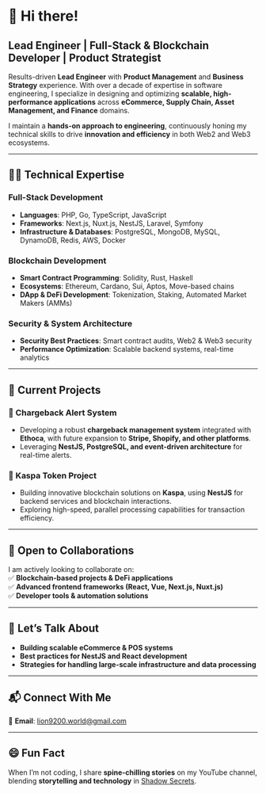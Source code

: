# 👋 Hi there!  

## **Lead Engineer | Full-Stack & Blockchain Developer | Product Strategist**  

Results-driven **Lead Engineer** with **Product Management** and **Business Strategy** experience. With over a decade of expertise in software engineering, I specialize in designing and optimizing **scalable, high-performance applications** across **eCommerce, Supply Chain, Asset Management, and Finance** domains.  

I maintain a **hands-on approach to engineering**, continuously honing my technical skills to drive **innovation and efficiency** in both Web2 and Web3 ecosystems.  

---

## **👨‍💻 Technical Expertise**  
### **Full-Stack Development**  
- **Languages**: PHP, Go, TypeScript, JavaScript  
- **Frameworks**: Next.js, Nuxt.js, NestJS, Laravel, Symfony  
- **Infrastructure & Databases**: PostgreSQL, MongoDB, MySQL, DynamoDB, Redis, AWS, Docker  

### **Blockchain Development**  
- **Smart Contract Programming**: Solidity, Rust, Haskell  
- **Ecosystems**: Ethereum, Cardano, Sui, Aptos, Move-based chains  
- **DApp & DeFi Development**: Tokenization, Staking, Automated Market Makers (AMMs)  

### **Security & System Architecture**  
- **Security Best Practices**: Smart contract audits, Web2 & Web3 security  
- **Performance Optimization**: Scalable backend systems, real-time analytics  

---

## **🔭 Current Projects**  
### **🚀 Chargeback Alert System**  
- Developing a robust **chargeback management system** integrated with **Ethoca**, with future expansion to **Stripe, Shopify, and other platforms**.  
- Leveraging **NestJS, PostgreSQL, and event-driven architecture** for real-time alerts.  

### **💎 Kaspa Token Project**  
- Building innovative blockchain solutions on **Kaspa**, using **NestJS** for backend services and blockchain interactions.  
- Exploring high-speed, parallel processing capabilities for transaction efficiency.  

---

## **🤝 Open to Collaborations**  
I am actively looking to collaborate on:  
✅ **Blockchain-based projects & DeFi applications**  
✅ **Advanced frontend frameworks (React, Vue, Next.js, Nuxt.js)**  
✅ **Developer tools & automation solutions**  

---

## **💬 Let’s Talk About**  
- **Building scalable eCommerce & POS systems**  
- **Best practices for NestJS and React development**  
- **Strategies for handling large-scale infrastructure and data processing**  

---

## **📬 Connect With Me**  
📧 **Email**: lion9200.world@gmail.com  

---

## **😄 Fun Fact**  
When I’m not coding, I share **spine-chilling stories** on my YouTube channel, blending **storytelling and technology** in [Shadow Secrets](https://www.youtube.com/shadowsecrets).  
